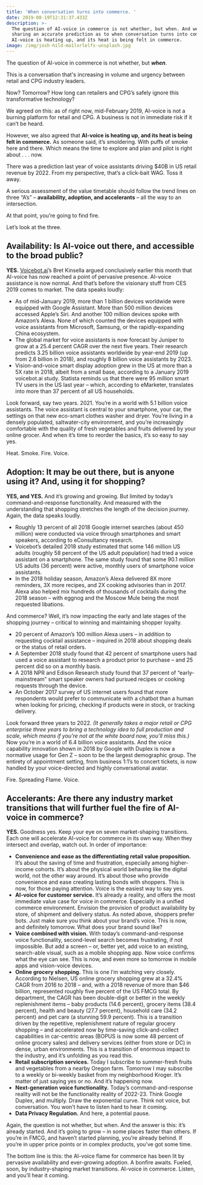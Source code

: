 ```yaml
---
title: 'When conversation turns into commerce. '
date: 2019-08-19T12:31:37.433Z
description: >-
  The question of AI-voice in commerce is not whether, but when. And we're
  sharing an accurate prediction as to when conversation turns into commerce.
  AI-voice is heating up, and its heat is being felt in commerce.
image: /img/josh-hild-mo1lxrlelfs-unsplash.jpg
---
```

The question of AI-voice in commerce is not whether, but _**when**_.

This is a conversation that's increasing in volume and urgency between retail and CPG industry leaders.  

Now? Tomorrow? How long can retailers and CPG’s safely ignore this transformative technology?

We agreed on this: as of right now, mid-February 2019, AI-voice is not a burning platform for retail and CPG. A business is not in immediate risk if it can’t be heard. 

However, we also agreed that **AI-voice is heating up, and its heat is being felt in commerce.** As someone said, it’s smoldering. With puffs of smoke here and there. Which means the time to explore and plan and pilot is right about . . . now. 

There was a prediction last year of voice assistants driving $40B in US retail revenue by 2022.   From my perspective, that’s a click-bait WAG.  Toss it away.

A serious assessment of the value timetable should follow the trend lines on three “A’s” – **availability, adoption, and accelerants** – all the way to an intersection.    

At that point, you’re going to find fire.  

Let’s look at the three.

## Availability: Is AI-voice out there, and accessible to the broad public?

**YES.** [Voicebot.ai](https://voicebot.ai)’s Bret Kinsella argued conclusively earlier this month that AI-voice has now reached a point of pervasive presence. AI-voice assistance is now normal. And that’s before the visionary stuff from CES 2019 comes to market. The data speaks loudly: 

* As of mid-January 2019, more than 1 billion devices worldwide were equipped with Google Assistant. More than 500 million devices accessed Apple’s Siri. And another 100 million devices spoke with Amazon’s Alexa. None of which counted the devices equipped with voice assistants from Microsoft, Samsung, or the rapidly-expanding China ecosystem.
* The global market for voice assistants is now forecast by Juniper to grow at a 25.4 percent CAGR over the next five years. Their research predicts 3.25 billion voice assistants worldwide by year-end 2019 (up from 2.6 billion in 2018), and roughly 8 billion voice assistants by 2023.
* Vision-and-voice smart display adoption grew in the US at more than a 5X rate in 2018, albeit from a small base, according to a January 2019 voicebot.ai study. Statista reminds us that there were 95 million smart TV users in the US last year – which, according to eMarketer, translates into more than 37 percent of all US households. 

Look forward, say two years. 2021. You’re in a world with 5.1 billion voice assistants. The voice assistant is central to your smartphone, your car, the settings on that new eco-smart clothes washer and dryer. You’re living in a densely populated, saltwater-city environment, and you’re increasingly comfortable with the quality of fresh vegetables and fruits delivered by your online grocer. And when it’s time to reorder the basics, it’s so easy to say yes.

Heat.  Smoke.  Fire.  Voice.

## Adoption: It may be out there, but is anyone using it?  And, using it for shopping?

**YES, and YES.** And it’s growing and growing. But limited by today’s command-and-response functionality. And measured with the understanding that shopping stretches the length of the decision journey.   Again, the data speaks loudly. 

* Roughly 13 percent of all 2018 Google internet searches (about 450 million) were conducted via voice through smartphones and smart speakers, according to eConsultancy research.
* Voicebot’s detailed 2018 study estimated that some 146 million US adults (roughly 58 percent of the US adult population) had tried a voice assistant on a smartphone.  The same study found that some 90.1 million US adults (36 percent) were active, monthly users of smartphone voice assistants.
* In the 2018 holiday season, Amazon’s Alexa delivered 8X more reminders, 3X more recipes, and 2X cooking advisories than in 2017.   Alexa also helped mix hundreds of thousands of cocktails during the 2018 season – with eggnog and the Moscow Mule being the most requested libations.

And commerce? Well, it’s now impacting the early and late stages of the shopping journey – critical to winning and maintaining shopper loyalty. 

* 20 percent of Amazon’s 100 million Alexa users – in addition to requesting cocktail assistance – inquired in 2018 about shopping deals or the status of retail orders.
* A September 2018 study found that 42 percent of smartphone users had used a voice assistant to research a product prior to purchase – and 25 percent did so on a monthly basis.
* A 2018 NPR and Edison Research study found that 37 percent of “early-mainstream” smart speaker owners had pursued recipes or cooking requests through the device.
* An October 2017 survey of US internet users found that more respondents would prefer to communicate with a chatbot than a human when looking for pricing, checking if products were in stock, or tracking delivery.  

Look forward three years to 2022. _(It generally takes a major retail or CPG enterprise three years to bring a technology idea to full production and scale, which means if you’re not at the white board now, you’ll miss this.)_    Now you’re in a world of 6.4 billion voice assistants. And the voice capability innovation shown in 2018 by Google with Duplex is now a normative usage for Gen Z – soon to be the largest demographic group. The entirety of appointment setting, from business 1:1’s to concert tickets, is now handled by your voice-directed and highly conversational avatar.        

Fire.  Spreading Flame.  Voice. 

## Accelerants: Are there any industry market transitions that will further fuel the fire of AI-voice in commerce?

**YES.** Goodness yes. Keep your eye on seven market-shaping transitions. Each one will accelerate AI-voice for commerce in its own way. When they intersect and overlap, watch out. In order of importance:

* **Convenience and ease as the differentiating retail value proposition.** It’s about the saving of time and frustration, especially among higher-income cohorts. It’s about the physical world behaving like the digital world, not the other way around. It’s about those who provide convenience and ease creating lasting bonds with shoppers. This is now, for those paying attention. Voice is the easiest way to say yes.
* **AI-voice for customer service.** It’s already a reality, and offers the most immediate value case for voice in commerce. Especially in a unified commerce environment. Envision the provision of product availability by store, of shipment and delivery status. As noted above, shoppers prefer bots. Just make sure you think about your brand’s voice. This is now, and definitely tomorrow. What does your brand sound like?
* **Voice combined with vision.** With today’s command-and-response voice functionality, second-level search becomes frustrating, if not impossible. But add a screen – or, better yet, add voice to an existing, search-able visual, such as a mobile shopping app. Now voice confirms what the eye can see. This is now, and even more so tomorrow in mobile apps and vision-voice devices.
* **Online grocery shopping.** This is one I’m watching very closely. According to Nielsen, US online grocery shopping grew at a 32.4% CAGR from 2016 to 2018 – and, with a 2018 revenue of more than $46 billion, represented roughly five percent of the US FMCG total. By department, the CAGR has been double-digit or better in the weekly replenishment items – baby products (14.6 percent), grocery items (38.4 percent), health and beauty (27.7 percent), household care (34.2 percent) and pet care (a stunning 59.9 percent). This is a transition driven by the repetitive, replenishment nature of regular grocery shopping – and accelerated now by time-saving click-and-collect capabilities in car-centric areas (BOPUS is now some 48 percent of online grocery sales) and delivery services (either from store or DC) in dense, urban environments. This is a transition of enormous impact to the industry, and it’s unfolding as you read this. 
* **Retail subscription services.** Today I subscribe to summer-fresh fruits and vegetables from a nearby Oregon farm. Tomorrow I may subscribe to a weekly or bi-weekly basket from my neighborhood Kroger. It’s matter of just saying yes or no. And it’s happening now. 
* **Next-generation voice functionality.** Today’s command-and-response reality will not be the functionality reality of 2022-23. Think Google Duplex, and multiply. Draw the exponential curve. Think not voice, but conversation. You won’t have to listen hard to hear it coming. 
* **Data Privacy Regulation.** And here, a potential pause. 

Again, the question is not whether, but when. And the answer is this: it’s already started. And it’s going to grow – in some places faster than others.   If you’re in FMCG, and haven’t started planning, you’re already behind. If you’re in upper price points or in complex products, you’ve got some time.

 The bottom line is this: the AI-voice flame for commerce has been lit by pervasive availability and ever-growing adoption. A bonfire awaits. Fueled, soon, by industry-shaping market transitions. AI-voice in commerce. Listen, and you’ll hear it coming.
